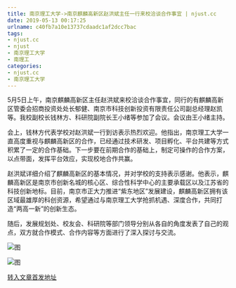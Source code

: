 ```yaml
---
title: 南京理工大学->南京麒麟高新区赵洪斌主任一行来校洽谈合作事宜 | njust.cc
date: 2019-05-13 00:17:25
urlname: c40fb7a10e13737cdaadc1af2dcc7bac
tags: 
- njust.cc
- njust
- 南京理工大学
- 南理工
categories:
- njust.cc
- 南京理工大学
---
```



5月5日上午，南京麒麟高新区主任赵洪斌来校洽谈合作事宜，同行的有麒麟高新区管委会招商投资处处长郁健、南京市科技创新投资有限责任公司副总经理赵凯等。我校副校长钱林方、科研院副院长王小绪等参加了会议。会议由王小绪主持。

会上，钱林方代表学校对赵洪斌一行到访表示热烈欢迎。他指出，南京理工大学一直高度重视与麒麟高新区的合作，已经通过技术研发、项目孵化、平台共建等方式积累了一定的合作基础。下一步要在前期合作的基础上，制定可操作的合作方案，以点带面，发挥平台效应，实现校地合作共赢。

赵洪斌详细介绍了麒麟高新区的基本情况，并对学校的支持表示感谢。他表示，麒麟高新区是南京市创新名城的核心区、综合性科学中心的主要承载区以及江苏省的科技创新地标。目前，南京市正大力推进“紫东地区”发展建设，麒麟高新区拥有该区域最雄厚的科创资源，希望通过与南京理工大学抢抓机遇、深度合作，共同打造“两高一新”的创新生态。

随后，发展规划处、校友会、科研院等部门领导分别从各自的角度发表了自己的观点，双方就合作模式、合作内容等方面进行了深入探讨与交流。



![图](http://zs.njust.edu.cn/_upload/article/images/bd/cf/02e3ce5a4f92a329a356c40d4a1e/def7cf60-7aad-48b6-9e14-1c917bbbfc4a.jpg)

![图](http://zs.njust.edu.cn/_upload/article/images/bd/cf/02e3ce5a4f92a329a356c40d4a1e/e1521333-92c7-47ee-99dc-8c5c4e5f118b.jpg)

[转入文章首发地址](http://zs.njust.edu.cn/0f/e8/c4621a200680/page.htm)